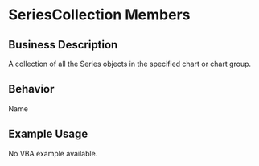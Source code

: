# SeriesCollection Members

## Business Description
A collection of all the Series objects in the specified chart or chart group.

## Behavior
Name

## Example Usage
No VBA example available.